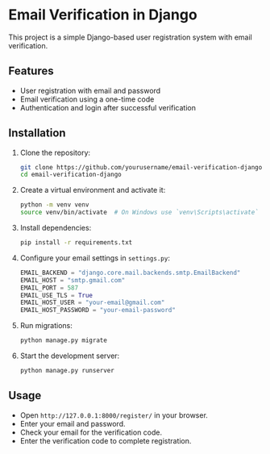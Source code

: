 # Email Verification in Django

This project is a simple Django-based user registration system with email verification.

## Features
- User registration with email and password
- Email verification using a one-time code
- Authentication and login after successful verification

## Installation

1. Clone the repository:
   ```sh
   git clone https://github.com/yourusername/email-verification-django.git
   cd email-verification-django
   ```

2. Create a virtual environment and activate it:
   ```sh
   python -m venv venv
   source venv/bin/activate  # On Windows use `venv\Scripts\activate`
   ```

3. Install dependencies:
   ```sh
   pip install -r requirements.txt
   ```

4. Configure your email settings in `settings.py`:
   ```python
   EMAIL_BACKEND = "django.core.mail.backends.smtp.EmailBackend"
   EMAIL_HOST = "smtp.gmail.com"
   EMAIL_PORT = 587
   EMAIL_USE_TLS = True
   EMAIL_HOST_USER = "your-email@gmail.com"
   EMAIL_HOST_PASSWORD = "your-email-password"
   ```

5. Run migrations:
   ```sh
   python manage.py migrate
   ```

6. Start the development server:
   ```sh
   python manage.py runserver
   ```

## Usage
- Open `http://127.0.0.1:8000/register/` in your browser.
- Enter your email and password.
- Check your email for the verification code.
- Enter the verification code to complete registration.
